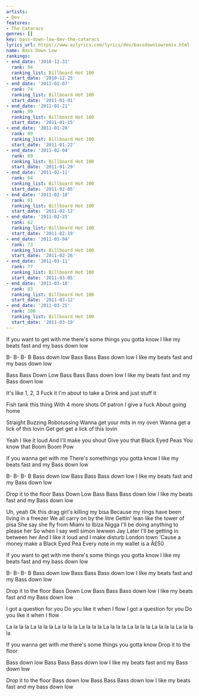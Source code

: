 ```yaml
---
artists:
- Dev
features:
- The Cataracs
genres: []
key: bass-down-low-dev-the-cataracs
lyrics_url: https://www.azlyrics.com/lyrics/dev/bassdownlowremix.html
name: Bass Down Low
rankings:
- end_date: '2010-12-31'
  rank: 94
  ranking_list: Billboard Hot 100
  start_date: '2010-12-25'
- end_date: '2011-01-07'
  rank: 74
  ranking_list: Billboard Hot 100
  start_date: '2011-01-01'
- end_date: '2011-01-21'
  rank: 99
  ranking_list: Billboard Hot 100
  start_date: '2011-01-15'
- end_date: '2011-01-28'
  rank: 89
  ranking_list: Billboard Hot 100
  start_date: '2011-01-22'
- end_date: '2011-02-04'
  rank: 69
  ranking_list: Billboard Hot 100
  start_date: '2011-01-29'
- end_date: '2011-02-11'
  rank: 64
  ranking_list: Billboard Hot 100
  start_date: '2011-02-05'
- end_date: '2011-02-18'
  rank: 61
  ranking_list: Billboard Hot 100
  start_date: '2011-02-12'
- end_date: '2011-02-25'
  rank: 62
  ranking_list: Billboard Hot 100
  start_date: '2011-02-19'
- end_date: '2011-03-04'
  rank: 73
  ranking_list: Billboard Hot 100
  start_date: '2011-02-26'
- end_date: '2011-03-11'
  rank: 77
  ranking_list: Billboard Hot 100
  start_date: '2011-03-05'
- end_date: '2011-03-18'
  rank: 83
  ranking_list: Billboard Hot 100
  start_date: '2011-03-12'
- end_date: '2011-03-25'
  rank: 100
  ranking_list: Billboard Hot 100
  start_date: '2011-03-19'
---
```


If you want to get with me there's some things you gotta know
I like my beats fast and my bass down low


B- B- B- B Bass down low
Bass Bass Bass down low
I like my beats fast and my bass down low

Bass Bass Down Low
Bass Bass Bass down low
I like my beats fast and my
Bass down low

It's like 1, 2, 3 Fuck it
I'm about to take a
Drink and just stuff it

Fish tank this thing
With 4 more shots
Of patron I give a fuck
About going home

Straight Buzzing Robotussing
Wanna get your mits in my oven
Wanna get a lick of this lovin
Get get get a lick of this lovin

Yeah I like it loud
And I'll make you shout
Give you that Black Eyed Peas
You know that Boom Boom Pow

If you wanna get with me
There's somethings you gotta know
I like my beats fast and my
Bass down low


B- B- B- B Bass down low
Bass Bass Bass down low
I like my beats fast and my
Bass down low


Drop it to the floor
Bass Down Low
Bass Bass Bass down low
I like my beats fast and my
Bass down low

Uh, yeah
Ok this drag girl's killing my bisa
Because my rings have been living in a freezer
We all carry on by the litre
Gettin' lean like the tower of pisa
She say she fly from Miami to Ibiza
Nigga I'll be doing anything to please her
So when I say well simon lewwen Jay
Later I'll be getting in between her
And I like it loud and I make disturb London town
'Cause a money make a Black Eyed Pea
Every note in my wallet is a Â£50

If you want to get with me there's some things you gotta know
I like my beats fast and my bass down low

B- B- B- B Bass down low
Bass Bass Bass down low
I like my beats fast and my
Bass down low


Drop it to the floor
Bass Down Low
Bass Bass Bass down low
I like my beats fast and my
Bass down low

I got a question for you
Do you like it when I flow
I got a question for you
Do you like it when I flow

La la la la La la la la
La la la la La la la la
La la la la La la la la
La la la la La la la la

If you wanna get with me there's some things you gotta know
Drop it to the floor

Bass down low
Bass Bass Bass down low
I like my beats fast and my
Bass down low

Drop it to the floor
Bass down low
Bass Bass Bass down low
I like my beats fast and my bass down low



